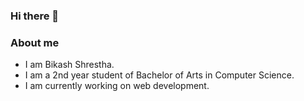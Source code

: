 ### Hi there 👋

### About me
 - I am Bikash Shrestha.                                                                                                                                                         
 - I am a 2nd year student of Bachelor of Arts in Computer Science.                                                                                                                   
 - I am currently working on web development.


<!-- ![Medium](https://user-images.githubusercontent.com/83506059/183006012-4897ecfe-c827-49bd-a9e9-87c8a1a78378.jpg) -->
